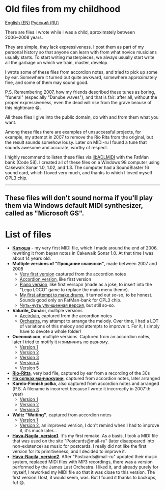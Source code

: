 # Old files from my childhood

[English (EN)](README.md) [Русский (RU)](README.RUS.md)

There are files I wrote while I was a child, aproximately between 2006~2008 years.

They are simple, they lack expressiveness. I post them as part of my personal
history so that anyone can learn with from what novice musicians usually starts.
To start writing masterpieces, we always usually start write all the garbage on
which we train, master, develop.

I wrote some of these files from accordion notes, and tried to pick up some by
ear. Somewhere it turned out quite awkward, somewhere approximately fine, and
some of them may sound good.

P.S. Remembering 2007, how my friends described these tunes as boring, "funeral"
(especially "Danube waves"), and that is fair: after all, without the proper
expressiveness, even the dead will rise from the grave beause of this nightmare :grin:.

All these files I give into the public domain, do with and from them what you want.

Among these files there are examples of unsuccessful projects, for example, my
attempt in 2007 to remove the Rio Rita from the original, but the result sounds
somehow lousy. Later on MIDI-ru I found a tune that sounds awesome and
accurate, worthy of respect.

I highly recommend to listen these files via [libADLMIDI](https://github.com/Wohlstand/libADLMIDI) with
the FatMan bank (Code 58). I created all of these files on a Windows 98 computer
using Cakewalk Sonar 1.0, 1.02, and 1.3. The computer had a SoundBlaster 16 sound
card, which I loved very much, and thanks to which I loved myself OPL3 chip.

-------------
**These files will don't sound norma if you'll play them via Windows default MIDI synthesizer, called as "Microsoft GS".**
-------------

# List of files
* [**Катюша**](Katusha.mid) - my very first MIDI file, which I made around the
end of 2006, rewriting it from bayan notes in Cakewalk Sonar 1.0. At that time
I was about 14 years old.
* **Multiple versions of "Прощание славянки"**, made between 2007 and 2008
  * [Very first version](Slav_ver1.mid) captured from the accordion notes
  * [Accordion version](Slav_accordion.mid), like first version
  * [Piano version](Slav_piano.mid), like first versopn (made as a joke, to insert into the
    "Lego LOCO" game to replace the main menu theme).
  * [My first attempt to make drums](Slav_ver2-1.mid), it turned out so-so, to be honest.
  Sounds good only on FatMan-bank for OPL3 chip.
  * [Чуть-чуть улучшенная версия](Slav_ver2-2.mid), but still so-so.
* **Valurile_Dunării**, multiple versions
  * [Accirduin](Valurile_Dun%C4%83rii_accordion.mid), captured from the accordion notes
  * [Orchestra](Valurile_Dun%C4%83rii_orchestra.mid), my attempt to arrange the melody.
  Over time, I had a LOT of variations of this melody and attempts to improve it.
  For it, I simply have to devote a whole folder!
* **Осенний сон**, multiple versions. Captured from an accordion notes, later I tried to motify it
и химичить по разному.
  * [Version 1](Ossennij_son_ver1.mid)
  * [Version 2](Ossennij_son_ver2.mid)
  * [Version 3](Ossennij_son_ver3.mid)
  * [Version 4](Ossennij_son_ver4.mid)
  * [Version 5](Ossennij_son_ver5.mid)
* [**Rio-Ritta**](Rio-Ritta.mid), very bad file, captured by ear from a recording of the 30s
* [**На сопках манчьжурии**](Na_sopkah_manchzhuriji.mid), captured from accordion notes, later arranged
* **Karelo-Finnish polka**, also captured from accordion notes and arranged (P.S. A filename is incorrect because I wrote it incorrectly in 2007'th year)
  * [Version 1](KorelloFinskayapolka_ver1.mid)
  * [Version 2](KorelloFinskayapolka_ver2.mid)
  * [Version 3](KorelloFinskayapolka_ver3.mid)
* **Waltz "Waiting"**, captured from accordion notes
  * [Version 1](Ozhidanie_ver1.mid)
  * [Version 2](Ozhidanie_ver2.mid), an improved version, I don't remind when I had to improve it, it's much later...
* [**Hava-Nagila, version1**](HavaNagila_ver1.mid). It's my first remake. As a basis,
I took a MIDI file that was used on the site "Postcards@mail-ru" (later disappeared
into non-existence) as music for postcards. I really did not like the first version
for its primitiveness, and I decided to improve it.
* [**Hava-Nagila, version2**](HavaNagila_ver1.mid). After "Postcards@mail-ru" updated
their music system, replaced MIDI files with MP3 recordings, there was a version performed
by the James Last Orchestra. I liked it, and already purely for myself, I reworked my MIDI file
so that it was close to this version. The first version I lost, it would seem, was. But I
found it thanks to backups, fuf :smile:.

